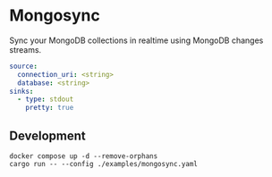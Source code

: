 # Mongosync

Sync your MongoDB collections in realtime using MongoDB changes streams.

```yaml
source:
  connection_uri: <string>
  database: <string>
sinks:
  - type: stdout
    pretty: true
```

## Development

```
docker compose up -d --remove-orphans
cargo run -- --config ./examples/mongosync.yaml
```
